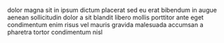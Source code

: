 dolor magna sit in ipsum dictum placerat sed eu erat bibendum in augue aenean
sollicitudin dolor a sit blandit libero mollis porttitor ante eget condimentum
enim risus vel mauris gravida malesuada accumsan a pharetra tortor condimentum
nisl